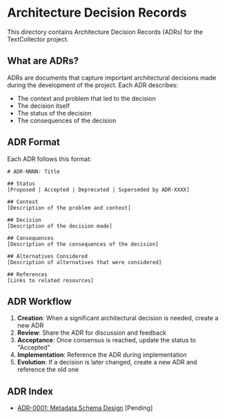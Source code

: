# Architecture Decision Records

This directory contains Architecture Decision Records (ADRs) for the TextCollector project.

## What are ADRs?

ADRs are documents that capture important architectural decisions made during the development of the project. Each ADR describes:

- The context and problem that led to the decision
- The decision itself
- The status of the decision
- The consequences of the decision

## ADR Format

Each ADR follows this format:

```
# ADR-NNNN: Title

## Status
[Proposed | Accepted | Deprecated | Superseded by ADR-XXXX]

## Context
[Description of the problem and context]

## Decision
[Description of the decision made]

## Consequences
[Description of the consequences of the decision]

## Alternatives Considered
[Description of alternatives that were considered]

## References
[Links to related resources]
```

## ADR Workflow

1. **Creation**: When a significant architectural decision is needed, create a new ADR
2. **Review**: Share the ADR for discussion and feedback
3. **Acceptance**: Once consensus is reached, update the status to "Accepted"
4. **Implementation**: Reference the ADR during implementation
5. **Evolution**: If a decision is later changed, create a new ADR and reference the old one

## ADR Index

- [ADR-0001: Metadata Schema Design](./adr-0001-metadata-schema-design.md) [Pending]